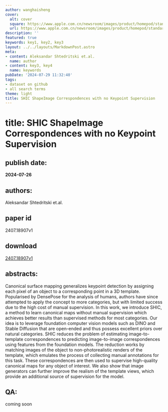 ```yaml
---
author: wanghaisheng
cover:
  alt: cover
  square: https://www.apple.com.cn/newsroom/images/product/homepod/standard/Apple-HomePod-hero-230118_big.jpg.large_2x.jpg
  url: https://www.apple.com.cn/newsroom/images/product/homepod/standard/Apple-HomePod-hero-230118_big.jpg.large_2x.jpg
description: ''
featured: true
keywords: key1, key2, key3
layout: ../../layouts/MarkdownPost.astro
meta:
- content: Aleksandar Shtedritski et.al.
  name: author
- content: key3, key4
  name: keywords
pubDate: '2024-07-29 11:32:40'
tags:
- dataset on github
- all search terms
theme: light
title: SHIC ShapeImage Correspondences with no Keypoint Supervision
---
```


# title: SHIC ShapeImage Correspondences with no Keypoint Supervision 
## publish date: 
**2024-07-26** 
## authors: 
  Aleksandar Shtedritski et.al. 
## paper id
2407.18907v1
## download
[2407.18907v1](http://arxiv.org/abs/2407.18907v1)
## abstracts:
Canonical surface mapping generalizes keypoint detection by assigning each pixel of an object to a corresponding point in a 3D template. Popularised by DensePose for the analysis of humans, authors have since attempted to apply the concept to more categories, but with limited success due to the high cost of manual supervision. In this work, we introduce SHIC, a method to learn canonical maps without manual supervision which achieves better results than supervised methods for most categories. Our idea is to leverage foundation computer vision models such as DINO and Stable Diffusion that are open-ended and thus possess excellent priors over natural categories. SHIC reduces the problem of estimating image-to-template correspondences to predicting image-to-image correspondences using features from the foundation models. The reduction works by matching images of the object to non-photorealistic renders of the template, which emulates the process of collecting manual annotations for this task. These correspondences are then used to supervise high-quality canonical maps for any object of interest. We also show that image generators can further improve the realism of the template views, which provide an additional source of supervision for the model.
## QA:
coming soon
